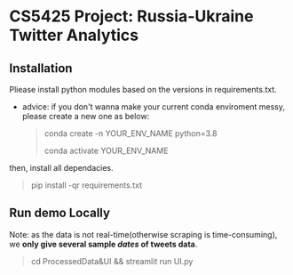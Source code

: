 # CS5425 Project: Russia-Ukraine Twitter Analytics

## Installation
Pliease install python modules based on the versions in requirements.txt.

- advice: if you don't wanna make your current conda enviroment messy, please create a new one as below:
    > conda create -n YOUR_ENV_NAME python=3.8
    >
    > conda activate YOUR_ENV_NAME

then, install all dependacies.
> pip install -qr requirements.txt

## Run demo Locally
Note: as the data is not real-time(otherwise scraping is time-consuming), we **only give several sample *dates* of tweets data**.

> cd ProcessedData\&UI && streamlit run UI.py
